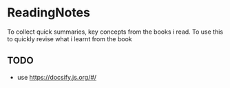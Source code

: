 # ReadingNotes
To collect quick summaries, key concepts from the books i read. To use this to quickly revise what i learnt from the book


## TODO
- use https://docsify.js.org/#/ 